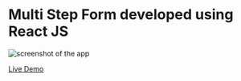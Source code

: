 # Multi Step Form developed using React JS

![screenshot of the app](https://raw.githubusercontent.com/praveenorugantitech/praveenorugantitech-reactjs-projects/master/praveenorugantitech-multi-step-form/src/images/screenshot.PNG "Multi Step Form")


[Live Demo](https://praveen-multi-step-form.firebaseapp.com/)




